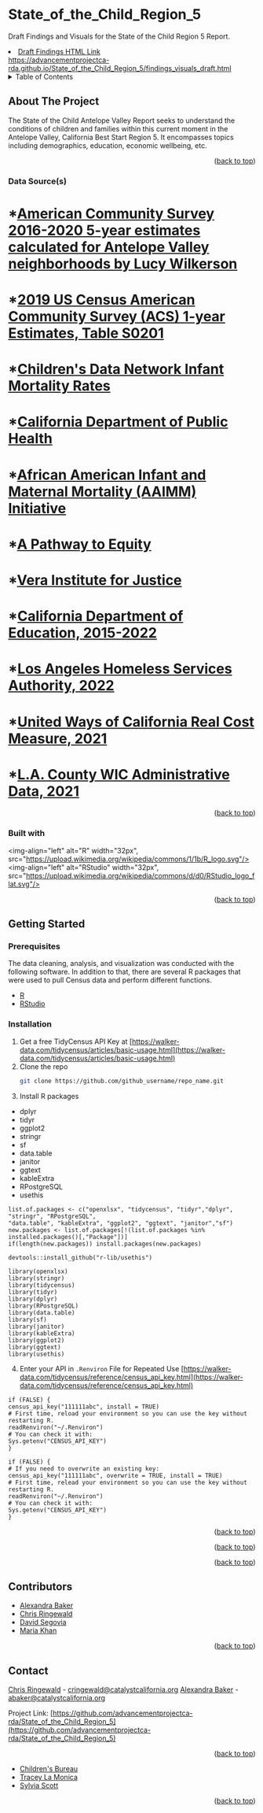 # State_of_the_Child_Region_5
Draft Findings and Visuals for the State of the Child Region 5 Report.

 <li>
      <a href="https://advancementprojectca-rda.github.io/State_of_the_Child_Region_5/findings_visuals_draft.html"> Draft Findings HTML Link<br>https://advancementprojectca-rda.github.io/State_of_the_Child_Region_5/findings_visuals_draft.html</a>
      </li>

<details>
  <summary>Table of Contents</summary>
  <ol>
    <li>
      <a href="#about-the-project">About The Project</a>
      <ul>
        <li><a href="#built-with">Built With</a></li>
      </ul>
    </li>
    <li>
      <a href="#getting-started">Getting Started</a>
      <ul>
        <li><a href="#prerequisites">Prerequisites</a></li>
        <li><a href="#installation">Installation</a></li>
      </ul>
    </li>
    <li><a href="#usage">Usage</a></li>
    <li><a href="#roadmap">Roadmap</a></li>
    <li><a href="#contributing">Contributing</a></li>
    <li><a href="#license">License</a></li>
    <li><a href="#contact">Contact</a></li>
    <li><a href="#acknowledgments">Acknowledgments</a></li>
  </ol>
</details>


## About The Project

The State of the Child Antelope Valley Report seeks to understand the conditions of children and families within this current moment in the Antelope Valley, California Best Start Region 5. It encompasses topics including demographics, education, economic wellbeing, etc.

<p align="right">(<a href="#top">back to top</a>)</p>


### Data Source(s)
# *[American Community Survey 2016-2020 5-year estimates calculated for Antelope Valley neighborhoods by Lucy Wilkerson](https://public.tableau.com/app/profile/luz3725/viz/2020CensusData-AVBESTSTARTREGION5/GRAPI)
# *[2019 US Census American Community Survey (ACS) 1-year Estimates, Table S0201](https://data.census.gov/cedsci/table?q=S0201&t=-00%20-%20All%20available%20races&g=0400000US06%240500000&tid=ACSSPP1Y2019.S0201)
# *[Children's Data Network Infant Mortality Rates](https://www.first5la.org/wp-content/uploads/2020/09/First-5-LA-2020-Indicators-Report.pdf)
# *[California Department of Public Health](https://data.chhs.ca.gov/dataset/infant-mortality-deaths-per-1000-live-births-lghc-indicator-01/resource/ae78da8f-1661-45f6-b2d0-1014857d16e3)
# *[African American Infant and Maternal Mortality (AAIMM) Initiative](https://www.blackinfantsandfamilies.org/)
# *[A Pathway to Equity](http://publichealth.lacounty.gov/centerforhealthequity/PDF/AAIM-ActionPlan.pdf)
# *[Vera Institute for Justice](https://www.vera.org/)
# *[California Department of Education, 2015-2022](https://dq.cde.ca.gov/dataquest/)
# *[Los Angeles Homeless Services Authority, 2022](https://www.lahsa.org/data)
# *[United Ways of California Real Cost Measure, 2021](https://www.unitedwaysca.org/realcost/39-real-cost)
# *[L.A. County WIC Administrative Data, 2021](https://lawicdata.org/data-research/by-region/)

<p align="right">(<a href="#top">back to top</a>)</p>

### Built with
<img-align="left" alt="R" width="32px", src="https://upload.wikimedia.org/wikipedia/commons/1/1b/R_logo.svg"/><img-align="left" alt="RStudio" width="32px", src="https://upload.wikimedia.org/wikipedia/commons/d/d0/RStudio_logo_flat.svg"/>


<p align="right">(<a href="#top">back to top</a>)</p>


<!-- GETTING STARTED -->
## Getting Started

<!--This is an example of how you may give instructions on setting up your project locally.
To get a local copy up and running follow these simple example steps. -->

### Prerequisites

The data cleaning, analysis, and visualization was conducted with the following software. In addition to that, there are several R packages that were used to pull Census data and perform different functions.
* [R](https://cran.rstudio.com/)
* [RStudio](https://posit.co/download/rstudio-desktop/)


### Installation

1. Get a free TidyCensus API Key at [https://walker-data.com/tidycensus/articles/basic-usage.html](https://walker-data.com/tidycensus/articles/basic-usage.html)
2. Clone the repo
   ```sh
   git clone https://github.com/github_username/repo_name.git
   ```
3. Install R packages
* dplyr
* tidyr
* ggplot2
* stringr
* sf
* data.table
* janitor
* ggtext
* kableExtra
* RPostgreSQL
* usethis


```
list.of.packages <- c("openxlsx", "tidycensus", "tidyr","dplyr", "stringr", "RPostgreSQL",
"data.table", "kableExtra", "ggplot2", "ggtext", "janitor","sf") 
new.packages <- list.of.packages[!(list.of.packages %in% installed.packages()[,"Package"])]
if(length(new.packages)) install.packages(new.packages)

devtools::install_github("r-lib/usethis")

library(openxlsx)
library(stringr)
library(tidycensus)
library(tidyr)
library(dplyr)
library(RPostgreSQL)
library(data.table)
library(sf)
library(janitor)
library(kableExtra)
library(ggplot2)
library(ggtext)
library(usethis)
```

4. Enter your API in `.Renviron` File for Repeated Use
[https://walker-data.com/tidycensus/reference/census_api_key.html](https://walker-data.com/tidycensus/reference/census_api_key.html)



```
if (FALSE) {
census_api_key("111111abc", install = TRUE)
# First time, reload your environment so you can use the key without restarting R.
readRenviron("~/.Renviron")
# You can check it with:
Sys.getenv("CENSUS_API_KEY")
}

if (FALSE) {
# If you need to overwrite an existing key:
census_api_key("111111abc", overwrite = TRUE, install = TRUE)
# First time, relead your environment so you can use the key without restarting R.
readRenviron("~/.Renviron")
# You can check it with:
Sys.getenv("CENSUS_API_KEY")
}

```

<p align="right">(<a href="#top">back to top</a>)</p>


<!--## Usage

Use this space to show useful examples of how a project can be used (e.g. iframes, citation, etc). Additional screenshots, code examples and demos work well in this space. You may also link to more resources.-->


<p align="right">(<a href="#top">back to top</a>)</p>


<!--## Roadmap

Use this space to list out future goals for this project (if any)
- [ ] Feature 1
- [ ] Feature 2
- [ ] Feature 3
    - [ ] Nested Feature-->

<p align="right">(<a href="#top">back to top</a>)</p>


## Contributors

* [Alexandra Baker](https://github.com/bakeralexan)
* [Chris Ringewald](https://github.com/cringewald)
* [David Segovia](https://github.com/davidseg1997)
* [Maria Khan](https://github.com/mariatkhan)



<p align="right">(<a href="#top">back to top</a>)</p>


## Contact

<!--Use this space to add a contact for questions/concerns that visitors may have-->

[Chris Ringewald](https://www.linkedin.com/in/chris-ringewald-6766369/) - cringewald@catalystcalifornia.org
[Alexandra Baker](https://www.linkedin.com/in/alexandra-baker-84696075/) - abaker@catalystcalifornia.org

Project Link: [https://github.com/advancementprojectca-rda/State_of_the_Child_Region_5](https://github.com/advancementprojectca-rda/State_of_the_Child_Region_5)

<p align="right">(<a href="#top">back to top</a>)</p>
<!--

## License

Distributed under the MIT License. See `LICENSE.txt` for more information.-->

<p align="right">(<a href="#top">back to top</a>)</p>


## Acknowledgments
<!--Use this space for any additional acknowledgments (project partners, etc)-->

* [Children's Bureau](https://www.all4kids.org/)
* [Tracey La Monica](traceylamonica@all4kids.org)
* [Sylvia Scott](sylviascott@all4kids.org)

<p align="right">(<a href="#top">back to top</a>)</p>
